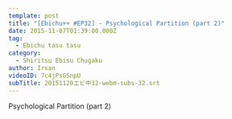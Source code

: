 ```yaml
---
template: post
title: "[Ebichu++ #EP32] - Psychological Partition (part 2)"
date: 2015-11-07T01:39:00.000Z
tag:
  - Ebichu tasu tasu
category:
  - Shiritsu Ebisu Chugaku
author: Irsan
videoID: 7c4jPsGSnpU
subTitle: 20151120エビ中32-webm-subs-32.srt
---
```

Psychological Partition (part 2)
